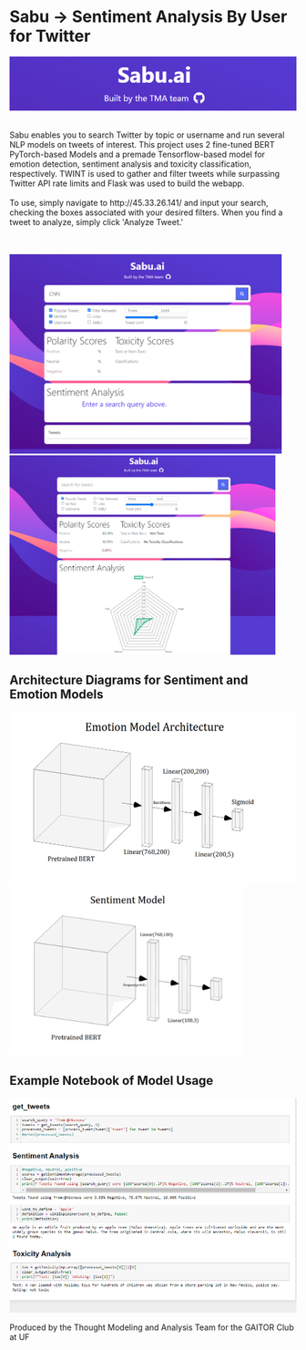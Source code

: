 # Sabu -> Sentiment Analysis By User for Twitter
<p align="center">
<img src="https://github.com/plehman2000/Sabu/blob/main/gh_resources/1.png?raw=true" width="900" height="auto">
  </p>
  <br/>
    Sabu enables you to search Twitter by topic or username and run several NLP models on tweets of interest. This project uses 2 fine-tuned BERT PyTorch-based Models and a premade Tensorflow-based model for emotion detection, sentiment analysis and toxicity classification, respectively. TWINT is used to gather and filter tweets while surpassing Twitter API rate limits and Flask was used to build the webapp. 
<br/>
<br/>
    To use, simply navigate to http://45.33.26.141/ and input your search, checking the boxes associated with your desired filters. When you find a tweet to analyze, simply click 'Analyze Tweet.'

<br/>
<br/>
<br/>

 <img src="https://github.com/plehman2000/Sabu/blob/main/gh_resources/3.png?raw=true" width="auto" height="350"><img src="https://github.com/plehman2000/Sabu/blob/main/gh_resources/2.png?raw=true" width="auto" height="350">



## Architecture Diagrams for Sentiment and Emotion Models
<img src="https://github.com/plehman2000/Sabu/blob/main/gh_resources/emotionNet.png?raw=true" width="auto" height="300"><img src="https://github.com/plehman2000/Sabu/blob/main/gh_resources/sentimentNet.png?raw=true" width="auto" height="300">

## Example Notebook of Model Usage
![alt text](https://github.com/plehman2000/Sabu/blob/main/gh_resources/testNB.png?raw=true)


Produced by the Thought Modeling and Analysis Team for the GAITOR Club at UF

